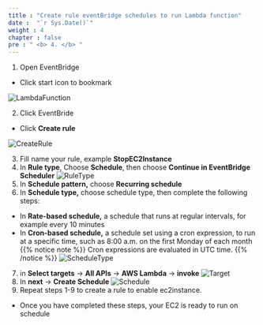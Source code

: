 ```yaml
---
title : "Create rule eventBridge schedules to run Lambda function"
date :  "`r Sys.Date()`" 
weight : 4 
chapter : false
pre : " <b> 4. </b> "
---
```



1. Open EventBridge
  + Click start icon to bookmark
  
![LambdaFunction](/images/4.s3/001-s3.png)

2. Click EventBride 
  + Click **Create rule**

![CreateRule](/images/4.s3/002-s3.png) 

3. Fill name your rule, example **StopEC2Instance**
4. In **Rule type**, Choose **Schedule**, then choose **Continue in EventBridge Scheduler**
![RuleType](/images/4.s3/004-s3.png) 
5. In **Schedule pattern,** choose **Recurring schedule**
6. In **Schedule type,** choose schedule type, then complete the following steps:
  + In **Rate-based schedule,** a schedule that runs at regular intervals, for example every 10 minutes
  + In **Cron-based schedule,** a schedule set using a cron expression, to run at a specific time, such as 8:00 a.m. on the first Monday of each month
  {{% notice note %}}
  Cron expressions are evaluated in UTC time.
  {{% /notice %}}
![ScheduleType](/images/4.s3/006-s3.png)
7. in **Select targets** → **All APIs** → **AWS Lambda** → **invoke**
![Target](/images/4.s3/007-s3.png)
8. In **next** → **Create Schedule**
![Schedule](/images/4.s3/008-s3.png)
9. Repeat steps 1-9 to create a rule to enable ec2instance.
  + Once you have completed these steps, your EC2 is ready to run on schedule